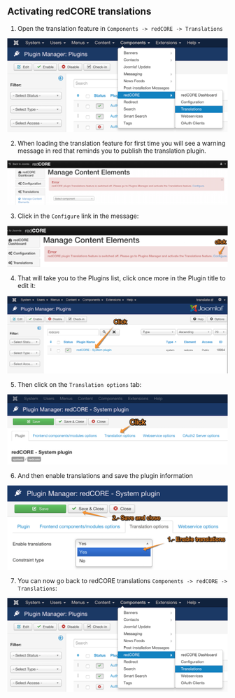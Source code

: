 ## Activating redCORE translations

1. Open the translation feature in `Components -> redCORE -> Translations`

<img src="./assets/img/translation/01.png" class="example" />

2. When loading the translation feature for first time you will see a warning message in red that reminds you to publish the translation plugin.

<img src="./assets/img/translation/02.png" class="example" />

3. Click in the `Configure` link in the message:

<img src="./assets/img/translation/03.png" class="example" />

4. That will take you to the Plugins list, click once more in the Plugin title to edit it:

<img src="./assets/img/translation/04.png" class="example" />

5. Then click on the `Translation options` tab:

<img src="./assets/img/translation/05.png" class="example" />

6. And then enable translations and save the plugin information

<img src="./assets/img/translation/06.png" class="example" />

7. You can now go back to redCORE translations  `Components -> redCORE -> Translations`:

<img src="./assets/img/translation/01.png" class="example" />
